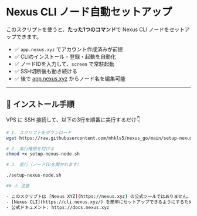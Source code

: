 # Nexus CLI ノード自動セットアップ

このスクリプトを使うと、**たった1つのコマンド**で Nexus CLI ノードをセットアップできます。

- ✅ `app.nexus.xyz` でアカウント作成済みが前提
- ✅ CLIのインストール・登録・起動を自動化
- ✅ ノードIDを入力して、`screen` で常駐起動
- ✅ SSH切断後も動き続ける
- ✅ 後で [app.nexus.xyz](https://app.nexus.xyz) からノード名を編集可能

---

## 🔧 インストール手順

VPS に SSH 接続して、以下の3行を順番に実行するだけ👇

```bash
# 1. スクリプトをダウンロード
wget https://raw.githubusercontent.com/mhkls5/nexus_go/main/setup-nexus-node.sh

# 2. 実行権限を付ける
chmod +x setup-nexus-node.sh

# 3. 実行（ノードIDを聞かれます）

./setup-nexus-node.sh

## ⚠️ 注意

- このスクリプトは [Nexus XYZ](https://nexus.xyz) の公式ツールではありません。
- [Nexus CLI](https://cli.nexus.xyz/) を簡単にセットアップできるようにするための **コミュニティ作成ツール**です。
- 公式ドキュメント: https://docs.nexus.xyz
